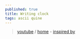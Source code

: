 ```yaml
---
published: true
title: Writing clock
tags: ascii quine
---
```

> [youtube](https://www.youtube.com/watch?v=pgAHW8OpcTY) / [home](https://mametter.hatenablog.com/entries/2016/02/09) - [inspired by ]( https://t.co/NSBi45Lj77)
